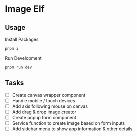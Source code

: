# Image Elf

## Usage

Install Packages

```bash
pnpm i
```

Run Development

```bash
pnpm run dev
```

## Tasks

-   [ ] Create canvas wrapper component
-   [ ] Handle mobile / touch devices
-   [ ] Add axis following mouse on canvas
-   [ ] Add drag & drop image creator
-   [ ] Create popup form component
-   [ ] Service function to create image based on form inputs
-   [ ] Add sidebar menu to show app information & other details
